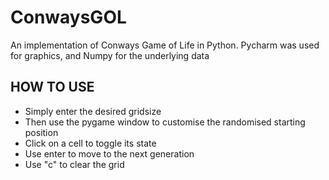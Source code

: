 # ConwaysGOL
 An implementation of Conways Game of Life in Python. Pycharm was used for graphics, and Numpy for the underlying data

## HOW TO USE
- Simply enter the desired gridsize
- Then use the pygame window to customise the randomised starting position
- Click on a cell to toggle its state
- Use enter to move to the next generation
- Use "c" to clear the grid
